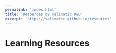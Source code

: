 ```yaml
---
permalink: 'index.html'
title: 'Resources by valinatic R&D'
excerpt: 'https://valinatic.github.io/resources'
---
```


# Learning Resources
